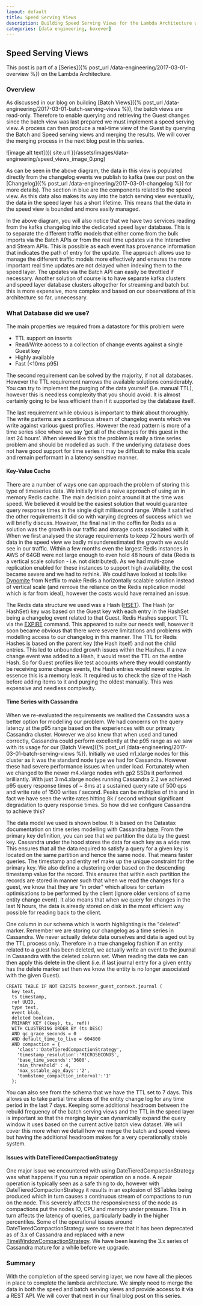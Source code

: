 ```yaml
---
layout: default
title: Speed Serving Views
description: Building Speed Serving Views for the Lambda Architecture with Cassandra Time Series
categories: [data engineering, boxever]
---
```


## Speed Serving Views

This post is part of a [Series]({% post_url /data-engineering/2017-03-01-overview %}) on the Lambda Architecture.

### Overview

As discussed in our blog on building [Batch Views]({% post_url /data-engineering/2017-03-01-batch-serving-views %}), the batch views are read-only. Therefore to enable querying and retrieving the Guest changes since the batch view was last prepared we must implement a speed serving view. A process can then produce a real-time view of the Guest by querying the Batch and Speed serving views and merging the results. We will cover the merging process in the next blog post in this series. 

![image alt text]({{ site.url }}/assets/images/data-engineering/speed_views_image_0.png)

As can be seen in the above diagram, the data in this view is populated directly from the changelog events we publish to kafka (see our post on the [Changelog]({% post_url /data-engineering/2017-03-01-changelog %}) for more details). The section in blue are the components related to the speed view. As this data also makes its way into the batch serving view eventually, the data in the speed layer has a short lifetime. This means that the data in the speed view is bounded and more easily managed. 

In the above diagram, you will also notice that we have two services reading from the kafka changelog into the dedicated speed layer database. This is to separate the different traffic models that either come from the bulk imports via the Batch APIs or from the real time updates via the Interactive and Stream APIs. This is possible as each event has provenance information that indicates the path of entry for the update. The approach allows use to manage the different traffic models more effectively and ensures the more important real time updates are not delayed when indexing them to the speed layer. The updates via the Batch API can easily be throttled if necessary.  Another solution of course is to have separate kafka clusters and speed layer database clusters altogether for streaming and batch but this is more expensive, more complex and based on our observations of this architecture so far, unnecessary. 

### What Database did we use?

The main properties we required from a datastore for this problem were

* TTL support on inserts
* Read/Write access to a collection of change events against a single Guest key
* Highly available
* Fast (<10ms p95)

The second requirement can be solved by the majority, if not all databases. However the TTL requirement narrows the available solutions considerably. You can try to implement the purging of the data yourself (i.e. manual TTL), however this is needless complexity that you should avoid. It is almost certainly going to be less efficient than if it supported by the database itself.

The last requirement while obvious is important to think about thoroughly. The write patterns are a continuous stream of changelog events which we write against various guest profiles. However the read pattern is more of a time series slice where we say ‘get all of the changes for this guest in the last 24 hours’. When viewed like this the problem is really a time series problem and should be modelled as such. If the underlying database does not have good support for time series it may be difficult to make this scale and remain performant in a latency sensitive manner.

#### Key-Value Cache

There are a number of ways one can approach the problem of storing this type of timeseries data. We initially tried a naive approach of using an in memory Redis cache. The main decision point around it at the time was speed. We believed it would be the easiest solution that would guarantee query response times in the single digit millisecond range. While it satisfied the other requirements it did so with varying degrees of success which we will briefly discuss. However, the final nail in the coffin for Redis as a solution was the growth in our traffic and storage costs associated with it. When we first analysed the storage requirements to keep 72 hours worth of data in the speed view we badly misunderestimated the growth we would see in our traffic. Within a few months even the largest Redis instances in AWS of 64GB were not large enough to even hold 48 hours of data (Redis is a vertical scale solution - i.e. not distributed). As we had multi-zone replication enabled for these instances to support high availability, the cost became severe and we had to rethink. We could have looked at tools like [Dynomite](http://techblog.netflix.com/2014/11/introducing-dynomite.html) from Netflix to make Redis a horizontally scalable solution instead of vertical scale (and remove the reliance on the Redis replication model which is far from ideal), however the costs would have remained an issue.

The Redis data structure we used was a Hash ([HSET](https://redis.io/topics/data-types)). The Hash (or HashSet) key was based on the Guest key with each entry in the HashSet being a changelog event related to that Guest. Redis Hashes support TTL via the [EXPIRE](https://redis.io/commands/expire) command. This appeared to suite our needs well, however it soon became obvious that there were severe limitations and problems with modelling access to our changelog in this manner. The TTL for Redis Hashes is based on the parent key (the Hash itself) and not the child entries. This led to unbounded growth issues within the Hashes. If a new change event was added to a Hash, it would reset the TTL on the entire Hash. So for Guest profiles like test accounts where they would constantly be receiving some change events, the Hash entries would never expire. In essence this is a memory leak. It required us to check the size of the Hash before adding items to it and purging the oldest manually. This was expensive and needless complexity. 

#### Time Series with Cassandra

When we re-evaluated the requirements we realised the Cassandra was a better option for modelling our problem. We had concerns on the query latency at the p95 range based on the experiences with our primary Cassandra cluster. However we also knew that when used and tuned correctly, Cassandra could perform excellently at the p95 range as we saw with its usage for our [Batch Views]({% post_url /data-engineering/2017-03-01-batch-serving-views %}). Initially we used m1.xlarge nodes for this cluster as it was the standard node type we had for Cassandra. However these had severe performance issues when under load. Fortunately when we changed to the newer m4.xlarge nodes with gp2 SSDs it performed brilliantly. With just 3 m4.xlarge nodes running Cassandra 2.2 we achieved p95 query response times of ~ 8ms at a sustained query rate of 500 qps and write rate of 1500 writes / second. Peaks can be multiples of this and in fact we have seen the write rates hitting 8k / second without significant degradation to query response times. So how did we configure Cassandra to achieve this?

The data model we used is shown below. It is based on the Datastax documentation on time series modelling with Cassandra [here](https://www.datastax.com/dev/blog/datetieredcompactionstrategy). From the primary key definition, you can see that we partition the data by the guest key. Cassandra under the hood stores the data for each key as a wide row. This ensures that all the data required to satisfy a query for a given key is located on the same partition and hence the same node. That means faster queries. The timestamp and entity ref make up the unique constraint for the primary key. We also define a clustering order based on the descending timestamp value for the record. This ensures that within each partition the records are stored in manner such that when we read the changes for a guest, we know that they are "in order" which allows for certain optimisations to be performed by the client (ignore older versions of same entity change event). It also means that when we query for changes in the last N hours, the data is already stored on disk in the most efficient way possible for reading back to the client. 

One column in our schema which is worth highlighting is the "deleted" marker. Remember we are storing our changelog as a time series in Cassandra. We never actually delete data ourselves and data is aged out by the TTL process only. Therefore in a true changelog fashion if an entity related to a guest has been deleted, we actually write an event to the journal in Cassandra with the deleted column set. When reading the data we can then apply this delete in the client (i.e. if last journal entry for a given entity has the delete marker set then we know the entity is no longer associated with the given Guest).  

    CREATE TABLE IF NOT EXISTS boxever_guest_context.journal (
      key text,
      ts timestamp,
      ref UUID,
      type text,
      event blob,
      deleted boolean,
      PRIMARY KEY ((key), ts, ref))
      WITH CLUSTERING ORDER BY (ts DESC)
      AND gc_grace_seconds = 0
      AND default_time_to_live = 604800
      AND compaction = {
        'class':'DateTieredCompactionStrategy',
        'timestamp_resolution':'MICROSECONDS',
        'base_time_seconds':'3600',
        'min_threshold' : 4,
        'max_sstable_age_days':'2',
        'tombstone_compaction_interval':'1'
      };

You can also see from the schema that we have the TTL set to 7 days. This allows us to take partial time slices of the entity change log for any time period in the last 7 days. Keeping some additional headroom between the rebuild frequency of the batch serving views and the TTL in the speed layer is important so that the merging layer can dynamically expand the query window it uses based on the current active batch view dataset. We will cover this more when we detail how we merge the batch and speed views but having the additional headroom makes for a very operationally stable system. 

#### Issues with DateTieredCompactionStrategy 

One major issue we encountered with using DateTieredCompactionStrategy was what happens if you run a repair operation on a node. A repair operation is typically seen as a safe thing to do, however with DateTieredCompactionStrategy it results in an explosion of SSTables being produced which in turn causes a continuous stream of compactions to run on the node. This severely affects the responsiveness of the node as compactions put the nodes IO, CPU and memory under pressure. This in turn affects the latency of queries, particularly badly in the higher percentiles. Some of the operational issues around DateTieredCompactionStrategy were so severe that it has been deprecated as of 3.x of Cassandra and replaced with a new [TimeWindowCompactionStrategy](https://docs.datastax.com/en/cassandra/3.0/cassandra/dml/dmlHowDataMaintain.html). We have been leaving the 3.x series of Cassandra mature for a while before we upgrade.

### Summary

With the completion of the speed serving layer, we now have all the pieces in place to complete the lambda architecture. We simply need to merge the data in both the speed and batch serving views and provide access to it via a REST API. We will cover that next in our final blog post on this series. 

